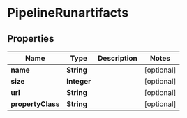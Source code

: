 
# PipelineRunartifacts

## Properties
Name | Type | Description | Notes
------------ | ------------- | ------------- | -------------
**name** | **String** |  |  [optional]
**size** | **Integer** |  |  [optional]
**url** | **String** |  |  [optional]
**propertyClass** | **String** |  |  [optional]



